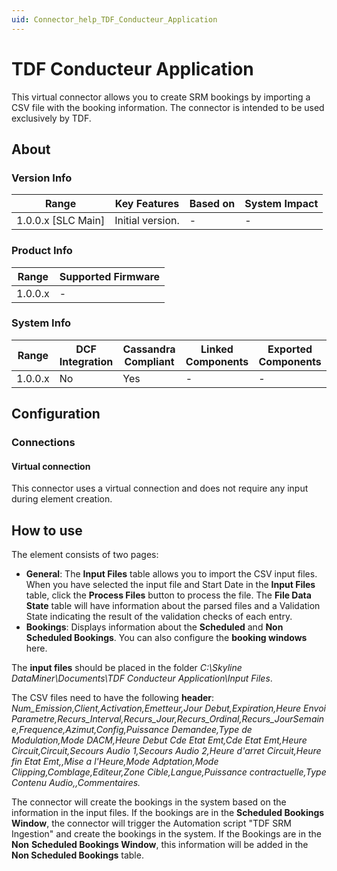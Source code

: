 ```yaml
---
uid: Connector_help_TDF_Conducteur_Application
---
```


# TDF Conducteur Application

This virtual connector allows you to create SRM bookings by importing a CSV file with the booking information. The connector is intended to be used exclusively by TDF.

## About

### Version Info

| Range                | Key Features     | Based on     | System Impact     |
|----------------------|------------------|--------------|-------------------|
| 1.0.0.x [SLC Main]   | Initial version. | -            | -                 |

### Product Info

| Range     | Supported Firmware     |
|-----------|------------------------|
| 1.0.0.x   | -                      |

### System Info

| Range     | DCF Integration     | Cassandra Compliant     | Linked Components     | Exported Components     |
|-----------|---------------------|-------------------------|-----------------------|-------------------------|
| 1.0.0.x   | No                  | Yes                     | -                     | -                       |

## Configuration

### Connections

#### Virtual connection

This connector uses a virtual connection and does not require any input during element creation.

## How to use

The element consists of two pages:

- **General**: The **Input Files** table allows you to import the CSV input files. When you have selected the input file and Start Date in the **Input Files** table, click the **Process Files** button to process the file. The **File Data State** table will have information about the parsed files and a Validation State indicating the result of the validation checks of each entry.
- **Bookings**: Displays information about the **Scheduled** and **Non Scheduled Bookings**. You can also configure the **booking windows** here.

The **input files** should be placed in the folder *C:\Skyline DataMiner\Documents\TDF Conducteur Application\Input Files*.

The CSV files need to have the following **header**: *Num_Emission,Client,Activation,Emetteur,Jour Debut,Expiration,Heure Envoi Parametre,Recurs_Interval,Recurs_Jour,Recurs_Ordinal,Recurs_JourSemaine,Frequence,Azimut,Config,Puissance Demandee,Type de Modulation,Mode DACM,Heure Debut Cde Etat Emt,Cde Etat Emt,Heure Circuit,Circuit,Secours Audio 1,Secours Audio 2,Heure d'arret Circuit,Heure fin Etat Emt,,Mise a l'Heure,Mode Adptation,Mode Clipping,Comblage,Editeur,Zone Cible,Langue,Puissance contractuelle,Type Contenu Audio,,Commentaires.*

The connector will create the bookings in the system based on the information in the input files. If the bookings are in the **Scheduled Bookings Window**, the connector will trigger the Automation script "TDF SRM Ingestion" and create the bookings in the system. If the Bookings are in the **Non** **Scheduled Bookings Window**, this information will be added in the **Non Scheduled Bookings** table.

